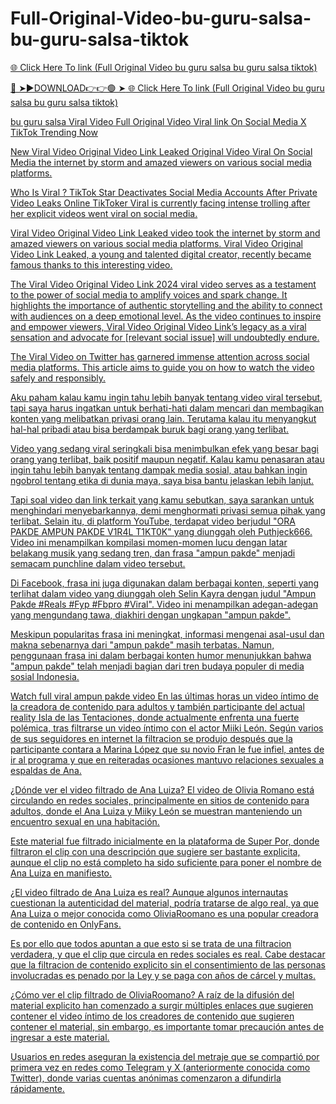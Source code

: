 # Full-Original-Video-bu-guru-salsa-bu-guru-salsa-tiktok

<a href="http://plorix.cfd/katemarry"> 🌐 Click Here To link (Full Original Video bu guru salsa bu guru salsa tiktok) 

🔴 ➤►DOWNLOAD👉👉🟢 ➤<a href="http://plorix.cfd/katemarry"> 🌐 Click Here To link (Full Original Video bu guru salsa bu guru salsa tiktok) 

bu guru salsa Viral Video Full Original Video Viral link On Social Media X TikTok Trending Now

New Viral Video Original Video Link Leaked Original Video Viral On Social Media the internet by storm and amazed viewers on various social media platforms.

Who Is Viral ? TikTok Star Deactivates Social Media Accounts After Private Video Leaks Online TikToker Viral is currently facing intense trolling after her explicit videos went viral on social media.

Viral Video Original Video Link Leaked video took the internet by storm and amazed viewers on various social media platforms. Viral Video Original Video Link Leaked, a young and talented digital creator, recently became famous thanks to this interesting video.

The Viral Video Original Video Link 2024 viral video serves as a testament to the power of social media to amplify voices and spark change. It highlights the importance of authentic storytelling and the ability to connect with audiences on a deep emotional level. As the video continues to inspire and empower viewers, Viral Video Original Video Link’s legacy as a viral sensation and advocate for [relevant social issue] will undoubtedly endure.

The Viral Video on Twitter has garnered immense attention across social media platforms. This article aims to guide you on how to watch the video safely and responsibly.

Aku paham kalau kamu ingin tahu lebih banyak tentang video viral tersebut, tapi saya harus ingatkan untuk berhati-hati dalam mencari dan membagikan konten yang melibatkan privasi orang lain. Terutama kalau itu menyangkut hal-hal pribadi atau bisa berdampak buruk bagi orang yang terlibat.

Video yang sedang viral seringkali bisa menimbulkan efek yang besar bagi orang yang terlibat, baik positif maupun negatif. Kalau kamu penasaran atau ingin tahu lebih banyak tentang dampak media sosial, atau bahkan ingin ngobrol tentang etika di dunia maya, saya bisa bantu jelaskan lebih lanjut.

Tapi soal video dan link terkait yang kamu sebutkan, saya sarankan untuk menghindari menyebarkannya, demi menghormati privasi semua pihak yang terlibat. Selain itu, di platform YouTube, terdapat video berjudul "ORA PAKDE AMPUN PAKDE V1R4L T1KT0K" yang diunggah oleh Puthjeck666. Video ini menampilkan kompilasi momen-momen lucu dengan latar belakang musik yang sedang tren, dan frasa "ampun pakde" menjadi semacam punchline dalam video tersebut.

Di Facebook, frasa ini juga digunakan dalam berbagai konten, seperti yang terlihat dalam video yang diunggah oleh Selin Kayra dengan judul "Ampun Pakde #Reals #Fyp #Fbpro #Viral". Video ini menampilkan adegan-adegan yang mengundang tawa, diakhiri dengan ungkapan "ampun pakde".

Meskipun popularitas frasa ini meningkat, informasi mengenai asal-usul dan makna sebenarnya dari "ampun pakde" masih terbatas. Namun, penggunaan frasa ini dalam berbagai konten humor menunjukkan bahwa "ampun pakde" telah menjadi bagian dari tren budaya populer di media sosial Indonesia.

Watch full viral ampun pakde video En las últimas horas un video íntimo de la creadora de contenido para adultos y también participante del actual reality Isla de las Tentaciones, donde actualmente enfrenta una fuerte polémica, tras filtrarse un video íntimo con el actor Miiki León. Según varios de sus seguidores en internet la filtracion se produjo después que la participante contara a Marina López que su novio Fran le fue infiel, antes de ir al programa y que en reiteradas ocasiones mantuvo relaciones sexuales a espaldas de Ana.

¿Dónde ver el video filtrado de Ana Luiza? El video de Olivia Romano está circulando en redes sociales, principalmente en sitios de contenido para adultos, donde el Ana Luiza y Miiky León se muestran manteniendo un encuentro sexual en una habitación.

Este material fue filtrado inicialmente en la plataforma de Super Por, donde filtraron el clip con una descripción que sugiere ser bastante explicita, aunque el clip no está completo ha sido suficiente para poner el nombre de Ana Luiza en manifiesto.

¿El video filtrado de Ana Luiza es real? Aunque algunos internautas cuestionan la autenticidad del material, podría tratarse de algo real, ya que Ana Luiza o mejor conocida como OliviaRoomano es una popular creadora de contenido en OnlyFans.

Es por ello que todos apuntan a que esto si se trata de una filtracion verdadera, y que el clip que circula en redes sociales es real. Cabe destacar que la filtracion de contenido explicito sin el consentimiento de las personas involucradas es penado por la Ley y se paga con años de cárcel y multas.

¿Cómo ver el clip filtrado de OliviaRoomano? A raíz de la difusión del material explicito han comenzado a surgir múltiples enlaces que sugieren contener el video íntimo de los creadores de contenido que sugieren contener el material, sin embargo, es importante tomar precaución antes de ingresar a este material.

Usuarios en redes aseguran la existencia del metraje que se compartió por primera vez en redes como Telegram y X (anteriormente conocida como Twitter), donde varias cuentas anónimas comenzaron a difundirla rápidamente.
